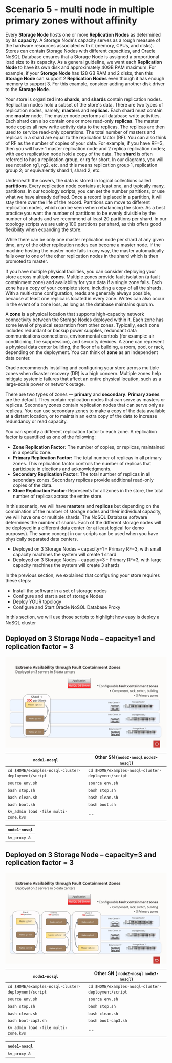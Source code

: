 # Scenario 5 - multi node in multiple primary zones without affinity

Every **Storage Node** hosts one or more **Replication Nodes** as determined by its **capacity**. A Storage Node's capacity serves as a rough measure of the 
hardware resources associated with it (memory, CPUs, and disks). Stores can contain Storage Nodes with different capacities, and Oracle NoSQL Database
ensures that a Storage Node is assigned a proportional load size to its capacity.  As a general guideline, we want each **Replication Node** to have its own disk 
and approximately 40GB RAM maximum.  For example, if your **Storage Node** has 128 GB RAM and 2 disks, then this **Storage Node** can support 
2 **Replication Nodes** even though it has enough memory to support 3.  For this example, consider adding another disk driver to the **Storage Node**.

Your store is organized into **shards**, and **shards** contain replication nodes.  Replication nodes hold a subset of the store's data. There are two 
types of replication nodes, namely, **masters** and **replicas.** 
Each shard must contain one **master** node. The master node performs all database write activities. Each shard can also contain one or more read-only **replicas**.
The master node copies all new write activity data to the replicas. The replicas are then used to service read-only operations.  The total number of 
masters and replicas in a shard are equal to the replication factor (RF).  You can also think of RF as the number of copies of your data. For example, 
if you have RF=3, then you will have 1 master replication node and 2 replica replication nodes; with each replication node hold a copy of the data. 
The **shard** is often referred to has a replication group, or rg for short. In our diagrams, you will see notation rg1, rg2, etc. and 
this means replication group 1, replication group 2; or equivalently shard 1, shard 2, etc. 

Underneath the covers, the data is stored in logical collections called **partitions**.  Every replication node contains at least one, and typically many,
partitions.  In our topology scripts, you can set the number partitions, or use what we have already defined.  Once a record is placed in a 
partition, it will stay there over the life of the record.  Partitions can move to different replication nodes, which can be seen when rebalancing the store.
As a best practice you want the number of partitions to be evenly divisible by the number of shards and we recommend at least 20 partitions per shard.  In our 
topology scripts we are using 100 partitions per shard, as this offers good flexibility when expanding the store. 

While there can be only one master replication node per shard at any given time, any of the other replication nodes can become a master node. If the 
machine hosting the master node fails in any way, the master automatically fails over to one of the other replication nodes in the shard which is then 
promoted to master.

If you have multiple physical facilities, you can consider deploying your store across multiple **zones**. Multiple zones provide fault isolation 
(a fault containment zone)
and availability for your data if a single zone fails. Each zone has a copy of your complete store, including a copy of all the shards. With a 
multi-zone configuration, reads are generally always possible, because at least one replica is located in every zone. Writes can also occur in the event 
of a zone loss, as long as the database maintains quorum.

A **zone** is a physical location that supports high-capacity network connectivity between the Storage Nodes deployed within it. Each zone has some level of physical
separation from other zones. Typically, each zone includes redundant or backup power supplies, redundant data communications connections, environmental controls (for 
example: air conditioning, fire suppression), and security devices. A zone can represent a physical data center building, the floor of a building, a room, pod, or rack,
depending on the deployment.  You can think of **zone** as an independent data center.

Oracle recommends installing and configuring your store across multiple zones when disaster recovery (DR) is a high concern.  Multiple zones help mitigate systemic failures that affect an entire physical location, such as a large-scale power or network outage. 

There are two types of zones — **primary** and **secondary**. **Primary zones** are the default. They contain replication nodes that can serve as masters or replicas. Secondary zones 
contain replication nodes that can serve only as replicas. You can use secondary zones to make a copy of the data available at a distant location, or to maintain an extra copy of the 
data to increase redundancy or read capacity.

You can specify a different replication factor to each zone. A replication factor is quantified as one of the following:
- **Zone Replication Factor:** The number of copies, or replicas, maintained in a specific zone.
- **Primary Replication Factor:** The total number of replicas in all primary zones. This replication factor controls the number of replicas that 
participate in elections and acknowledgments.
- **Secondary Replication Factor:** The total number of replicas in all secondary zones. Secondary replicas provide additional read-only copies of the data.
- **Store Replication Factor:** Represents for all zones in the store, the total number of replicas across the entire store. 

In this scenario, we will have **masters** and **replicas** but depending on the combination of the number of storage nodes and their individual 
capacity, we will have one or multiple shards. The NoSQL Database software determines the number of shards.  Each of the different storage nodes will 
be deployed in a different data center (or at least logical for demo purposes).  The same concept in our scripts can be used when you have physically 
separated data centers.
- Deployed on 3 Storage Nodes – capacity=1 - Primary RF=3, with small capacity machines the system will create 1 shard
- Deployed on 3 Storage Nodes – capacity=3 - Primary RF=3, with large capacity machines the system will create 3 shards

In the previous section, we explained that configuring your store requires these steps:
- Install the software in a set of storage nodes
- Configure and start a set of storage Nodes
- Deploy YOUR topology
- Configure and Start Oracle NoSQL Database Proxy

In this section, we will use those scripts to highlight how easy is deploy a NoSQL cluster

## Deployed on 3 Storage Node – capacity=1 and replication factor = 3
  ![Oracle NoSQL](./multi-zone-cap1.jpg)


`node1-nosql` | Other SN (`node2-nosql` `node3-nosql`) |
---|---|
`cd $HOME/examples-nosql-cluster-deployment/script` | `cd $HOME/examples-nosql-cluster-deployment/script` |
`source env.sh` | `source env.sh` |
`bash stop.sh` | `bash stop.sh` | 
`bash clean.sh` | `bash clean.sh` | 
`bash boot.sh` | `bash boot.sh` | 
`kv_admin load -file multi-zone.kvs` | -- |

`node1-nosql` |
---|
`kv_proxy &`|


## Deployed on 3 Storage Node – capacity=3 and replication factor = 3
  ![Oracle NoSQL](./multi-zone-cap3.jpg)

`node1-nosql` | Other SN ( `node2-nosql` `node3-nosql`) |
---|---|
`cd $HOME/examples-nosql-cluster-deployment/script` | `cd $HOME/examples-nosql-cluster-deployment/script` |
`source env.sh` | `source env.sh` |
`bash stop.sh` | `bash stop.sh` | 
`bash clean.sh` | `bash clean.sh` | 
`bash boot-cap3.sh` | `bash boot-cap3.sh` | 
`kv_admin load -file multi-zone.kvs` | -- |

`node1-nosql` |
---|
`kv_proxy &`|

